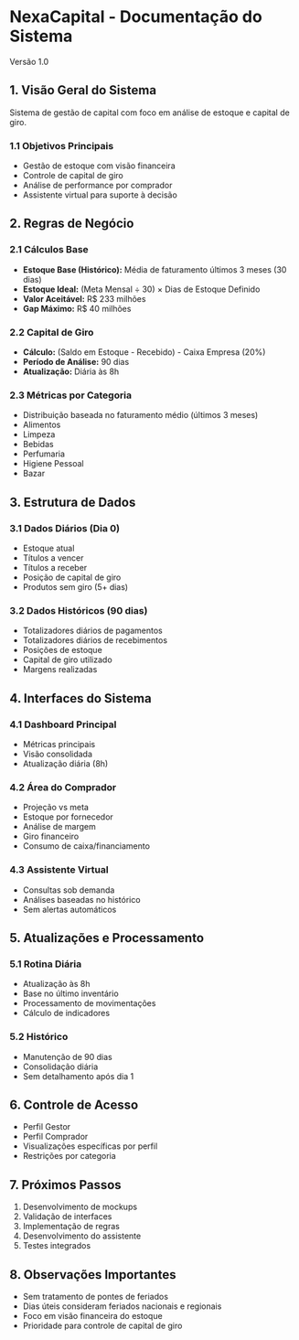 # NexaCapital - Documentação do Sistema
Versão 1.0

## 1. Visão Geral do Sistema
Sistema de gestão de capital com foco em análise de estoque e capital de giro.

### 1.1 Objetivos Principais
- Gestão de estoque com visão financeira
- Controle de capital de giro
- Análise de performance por comprador
- Assistente virtual para suporte à decisão

## 2. Regras de Negócio

### 2.1 Cálculos Base
- **Estoque Base (Histórico):** Média de faturamento últimos 3 meses (30 dias)
- **Estoque Ideal:** (Meta Mensal ÷ 30) × Dias de Estoque Definido
- **Valor Aceitável:** R$ 233 milhões
- **Gap Máximo:** R$ 40 milhões

### 2.2 Capital de Giro
- **Cálculo:** (Saldo em Estoque - Recebido) - Caixa Empresa (20%)
- **Período de Análise:** 90 dias
- **Atualização:** Diária às 8h

### 2.3 Métricas por Categoria
- Distribuição baseada no faturamento médio (últimos 3 meses)
- Alimentos
- Limpeza
- Bebidas
- Perfumaria
- Higiene Pessoal
- Bazar

## 3. Estrutura de Dados

### 3.1 Dados Diários (Dia 0)
- Estoque atual
- Títulos a vencer
- Títulos a receber
- Posição de capital de giro
- Produtos sem giro (5+ dias)

### 3.2 Dados Históricos (90 dias)
- Totalizadores diários de pagamentos
- Totalizadores diários de recebimentos
- Posições de estoque
- Capital de giro utilizado
- Margens realizadas

## 4. Interfaces do Sistema

### 4.1 Dashboard Principal
- Métricas principais
- Visão consolidada
- Atualização diária (8h)

### 4.2 Área do Comprador
- Projeção vs meta
- Estoque por fornecedor
- Análise de margem
- Giro financeiro
- Consumo de caixa/financiamento

### 4.3 Assistente Virtual
- Consultas sob demanda
- Análises baseadas no histórico
- Sem alertas automáticos

## 5. Atualizações e Processamento

### 5.1 Rotina Diária
- Atualização às 8h
- Base no último inventário
- Processamento de movimentações
- Cálculo de indicadores

### 5.2 Histórico
- Manutenção de 90 dias
- Consolidação diária
- Sem detalhamento após dia 1

## 6. Controle de Acesso
- Perfil Gestor
- Perfil Comprador
- Visualizações específicas por perfil
- Restrições por categoria

## 7. Próximos Passos
1. Desenvolvimento de mockups
2. Validação de interfaces
3. Implementação de regras
4. Desenvolvimento do assistente
5. Testes integrados

## 8. Observações Importantes
- Sem tratamento de pontes de feriados
- Dias úteis consideram feriados nacionais e regionais
- Foco em visão financeira do estoque
- Prioridade para controle de capital de giro
